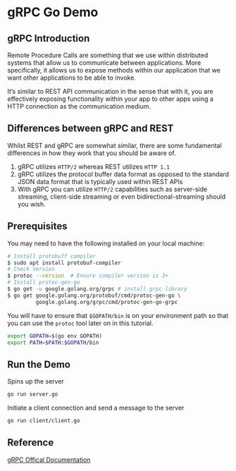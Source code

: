 # gRPC Go Demo

## gRPC Introduction

Remote Procedure Calls are something that we use within distributed systems that allow us to communicate between applications. More specifically, it allows us to expose methods within our application that we want other applications to be able to invoke.

It’s similar to REST API communication in the sense that with it, you are effectively exposing functionality within your app to other apps using a HTTP connection as the communication medium.

## Differences between gRPC and REST

Whilst REST and gRPC are somewhat similar, there are some fundamental differences in how they work that you should be aware of.

1. gRPC utilizes `HTTP/2` whereas REST utilizes `HTTP 1.1`
2. gRPC utilizes the protocol buffer data format as opposed to the standard JSON data format that is typically used within REST APIs
3. With gRPC you can utilize `HTTP/2` capabilities such as server-side streaming, client-side streaming or even bidirectional-streaming should you wish.

## Prerequisites

You may need to have the following installed on your local machine:

```bash
# Install protobuff compiler
$ sudo apt install protobuf-compiler
# Check Version
$ protoc --version  # Ensure compiler version is 3+
# Install protoc-gen-go
$ go get -u google.golang.org/grpc # install grpc library
$ go get google.golang.org/protobuf/cmd/protoc-gen-go \
         google.golang.org/grpc/cmd/protoc-gen-go-grpc
```

You will have to ensure that `$GOPATH/bin` is on your environment path so that you can use the `protoc` tool later on in this tutorial.

```bash
export GOPATH=$(go env GOPATH)
export PATH=$PATH:$GOPATH/bin
```

## Run the Demo

Spins up the server

```bash
go run server.go
```

Initiate a client connection and send a message to the server

```bash
go run client/client.go
```

## Reference

[gRPC Offical Documentation](https://grpc.io/docs/languages/go/quickstart/)
